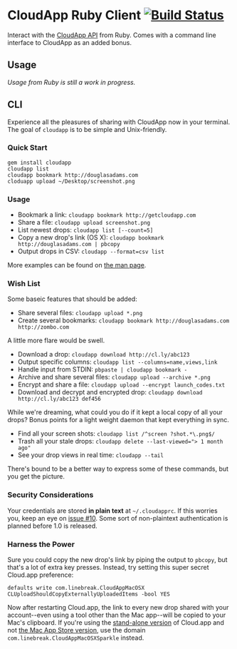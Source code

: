 # CloudApp Ruby Client [![Build Status](https://secure.travis-ci.org/cloudapp/cloudapp.png)](http://travis-ci.org/cloudapp/cloudapp)

Interact with the [CloudApp API][] from Ruby. Comes with a command line
interface to CloudApp as an added bonus.

[cloudapp api]: http://developer.getcloudapp.com


## Usage

_Usage from Ruby is still a work in progress._


## CLI

Experience all the pleasures of sharing with CloudApp now in your terminal. The
goal of `cloudapp` is to be simple and Unix-friendly.

### Quick Start

    gem install cloudapp
    cloudapp list
    cloudapp bookmark http://douglasadams.com
    cloduapp upload ~/Desktop/screenshot.png

### Usage

 - Bookmark a link: `cloudapp bookmark http://getcloudapp.com`
 - Share a file: `cloudapp upload screenshot.png`
 - List newest drops: `cloudapp list [--count=5]`
 - Copy a new drop's link (OS X): `cloudapp bookmark http://douglasadams.com | pbcopy`
 - Output drops in CSV: `cloudapp --format=csv list`

More examples can be found on [the man page][man-page].

[man-page]: http://cloudapp.github.com/cloudapp

### Wish List

Some baseic features that should be added:

 - Share several files: `cloudapp upload *.png`
 - Create several bookmarks: `cloudapp bookmark http://douglasadams.com http://zombo.com`

A little more flare would be swell.

 - Download a drop: `cloudapp download http://cl.ly/abc123`
 - Output specific columns: `cloudapp list --columns=name,views,link`
 - Handle input from STDIN: `pbpaste | cloudapp bookmark -`
 - Archive and share several files: `cloudapp upload --archive *.png`
 - Encrypt and share a file: `cloudapp upload --encrypt launch_codes.txt`
 - Download and decrypt and encrypted drop: `cloudapp download http://cl.ly/abc123 def456`

While we're dreaming, what could you do if it kept a local copy of all your
drops? Bonus points for a light weight daemon that kept everything in sync.

 - Find all your screen shots: `cloudapp list /^screen ?shot.*\.png$/`
 - Trash all your stale drops: `cloudapp delete --last-viewed="> 1 month ago"`
 - See your drop views in real time: `cloudapp --tail`

There's bound to be a better way to express some of these commands, but you get
the picture.

### Security Considerations

Your credentials are stored **in plain text** at `~/.cloudapprc`. If this
worries you, keep an eye on [issue #10][issue-10]. Some sort of non-plaintext
authentication is planned before 1.0 is released.

[issue-10]: https://github.com/cloudapp/cloudapp/issues/10

### Harness the Power

Sure you could copy the new drop's link by piping the output to `pbcopy`, but
that's a lot of extra key presses. Instead, try setting this super secret
Cloud.app preference:

    defaults write com.linebreak.CloudAppMacOSX CLUploadShouldCopyExternallyUploadedItems -bool YES

Now after restarting Cloud.app, the link to every new drop shared with your
account--even using a tool other than the Mac app--will be copied to your Mac's
clipboard. If you're using the [stand-alone version][stand-alone] of Cloud.app
and not [the Mac App Store version][mas], use the domain
`com.linebreak.CloudAppMacOSXSparkle` instead.

[stand-alone]: http://getcloudapp.com/download
[mas]:         http://itunes.apple.com/us/app/cloud/id417602904?mt=12&ls=1
